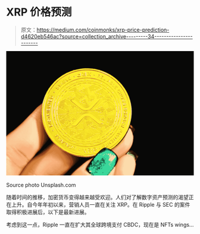 # XRP 价格预测

> 原文：<https://medium.com/coinmonks/xrp-price-prediction-d4620eb546ac?source=collection_archive---------34----------------------->

![](img/38500856ff423dc7e2e22084a63f8232.png)

Source photo Unsplash.com

随着时间的推移，加密货币变得越来越受欢迎。人们对了解数字资产预测的渴望正在上升。自今年年初以来，营销人员一直在关注 XRP。在 Ripple 与 SEC 的案件取得积极进展后，以下是最新进展。

考虑到这一点，Ripple 一直在扩大其全球跨境支付 CBDC，现在是 NFTs wings…